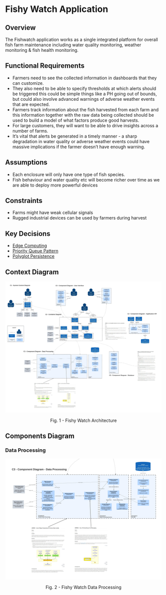 # Fishy Watch Application 
## Overview
The Fishwatch application works as a single integrated platform for overall fish farm maintenance including water quality monitoring, weather monitoring & fish health monitoring.
## Functional Requirements
- Farmers need to see the collected information in dashboards that they can customize.
- They also need to be able to specify thresholds at which alerts should be triggered this could be simple things like a PH going out of bounds, but could also involve
advanced warnings of adverse weather events that are expected.
- Farmers track information about the fish harvested from each farm and this information together with the raw data being collected should be used to build a model of what factors produce good harvests.
- For large customers, they will want to be able to drive insights across a number of farms.
- It’s vital that alerts be generated in a timely manner - a sharp degradation in water quality or adverse weather events could have massive implications if the farmer doesn’t have enough warning.

## Assumptions
- Each enclosure will only have one type of fish species.
- Fish behaviour and water quality etc will become richer over time as we are able to deploy more powerful devices

## Constraints
- Farms might have weak cellular signals
- Rugged industrial devices can be used by farmers during harvest

## Key Decisions
- [Edge Computing](ADR/001_ADR_Edge_Computing.md)
- [Priority Queue Pattern](ADR/002_ADR_Priority_Queue.md)
- [Polyglot Persistence](ADR/003_ADR_Database.md)

## Context Diagram

![The Fresh Food People's Fishy Watch architecture](Diagrams/FishyWatch-C4-final.jpeg "Fig. 1 - Fishy Watch Architecture")
<p style="text-align: center;">Fig. 1 - Fishy Watch Architecture</p>

## Components Diagram


### Data Processing
![Fishy Watch data processing approach](Diagrams/FishyWatch-Data-Processing-ADRs.jpeg "Fig. 2 - Fishy Watch Data Processing")
<p style="text-align: center;">Fig. 2 - Fishy Watch Data Processing</p>